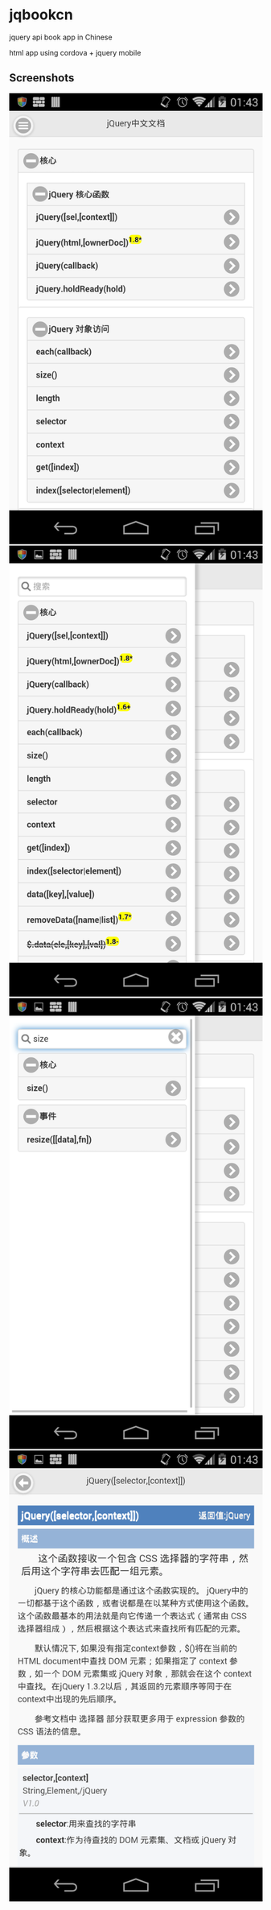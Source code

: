 jqbookcn
========

jquery api book app in Chinese

html app using cordova + jquery mobile

Screenshots
-----------
![github](https://github.com/shengoo/jqbookcn/blob/master/Screenshot_2014-11-08-01-43-21.png)
![github](https://github.com/shengoo/jqbookcn/blob/master/Screenshot_2014-11-08-01-43-29.png)
![github](https://github.com/shengoo/jqbookcn/blob/master/Screenshot_2014-11-08-01-43-43.png)
![github](https://github.com/shengoo/jqbookcn/blob/master/Screenshot_2014-11-08-01-43-52.png)
